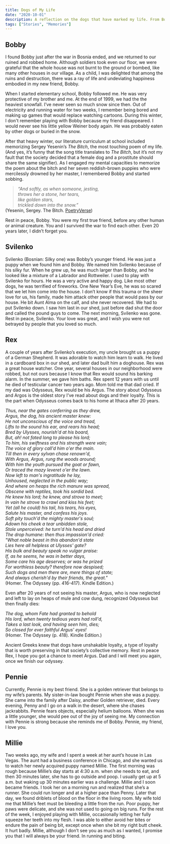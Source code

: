 ```yaml
---
title: Dogs of My Life
date: "2020-10-01"
description: A reflection on the dogs that have marked my life. From Bobby to Penny. The therapeutic path of remembrance.
tags: ["Stories", "Memories"]
---
```


## Bobby

I found Bobby just after the war in Bosnia ended, and we returned to our ruined and robbed home. Although soldiers took even our floor, we were grateful that the whole house was not burnt to the ground or bombed, like many other houses in our village. As a child, I was delighted that among the ruins and destruction, there was a ray of life and undeviating happiness embodied in my new friend, Bobby.

When I started elementary school, Bobby followed me. He was very protective of my brother and me. At the end of 1999, we had the the heaviest snowfall. I’ve never seen so much snow since then. Out of electricity and running water for two weeks, I remember being bored and making up games that would replace watching cartoons. During this winter, I don't remember playing with Bobby because my friend disappeared. I would never see his little yellow Weiner body again. He was probably eaten by other dogs or buried in the snow.

After that heavy winter, our literature curriculum at school included memorizing Sergey Yesenin’s _The Bitch_, the most touching poem of my life. (And yes, it’s funny that the song title translates to _The Bitch_, but it’s not my fault that the society decided that a female dog and a prostitute should share the same signifier). As I engaged my mental capacities to memorize the poem about the bitch and her seven reddish-brown puppies who were mercilessly drowned by her master, I remembered Bobby and started sobbing.

> _“And softly, as when someone, jesting,<br>
> throws her a stone, her tears,<br>
> like golden stars,<br>
> trickled down into the snow.”_

<p style="margin-top: -1em;">(Yesenin, Sergey. The Bitch. <a href="https://www.poetryverse.com/sergei-yesenin-poems/the-bitch">PoetryVerse</a>)</p>

Rest in peace, Bobby. You were my first true friend, before any other human or animal creature. You and I survived the war to find each other. Even 20 years later, I didn’t forget you.

## Svilenko

Svilenko (Bosnian: Silky one) was Bobby’s younger friend. He was just a puppy when we found him and Bobby. We named him Svilenko because of his silky fur. When he grew up, he was much larger than Bobby, and he looked like a mixture of a Labrador and Rottweiler. I used to play with Svilenko for hours. He was a very active and happy dog. Like most other dogs, he was terrified of fireworks. One New Year’s Eve, he was so scared that we let him come into the house. I don’t know if this trauma or the sheer love for us, his family, made him attack other people that would pass by our house. He bit Aunt Alma on the calf, and she never recovered. We had to put Svilenko down. I saw him last in our shed, just before dad shut the door and called the pound guys to come. The next morning, Svilenko was gone. Rest in peace, Svilenko. Your love was great, and I wish you were not betrayed by people that you loved so much.

## Rex

A couple of years after Svilenko’s execution, my uncle brought us a puppy of a German Shepherd. It was adorable to watch him learn to walk. He lived in a cardboard box in our shed, and later dad built him a doghouse. Rex was a great house watcher. One year, several houses in our neighborhood were robbed, but not ours because I know that Rex would sound his barking alarm. In the summer, we gave him baths. Rex spent 12 years with us until he died of testicular cancer two years ago. Mom told me that dad cried. If my dad was Odysseus, Rex would be his Argus. The story about Odysseus and Argos is the oldest story I’ve read about dogs and their loyalty. This is the part when Odysseus comes back to his home at Ithaca after 20 years.

_Thus, near the gates conferring as they drew,<br>
Argus, the dog, his ancient master knew:<br>
He not unconscious of the voice and tread,<br>
Lifts to the sound his ear, and rears his head;<br>
Bred by Ulysses, nourish'd at his board,<br>
But, ah! not fated long to please his lord;<br>
To him, his swiftness and his strength were vain;<br>
The voice of glory call'd him o'er the main.<br>
Till then in every sylvan chase renown'd,<br>
With Argus, Argus, rung the woods around;<br>
With him the youth pursued the goat or fawn,<br>
Or traced the mazy leveret o'er the lawn.<br>
Now left to man's ingratitude he lay,<br>
Unhoused, neglected in the public way;<br>
And where on heaps the rich manure was spread,<br>
Obscene with reptiles, took his sordid bed.<br>
He knew his lord; he knew, and strove to meet;<br>
In vain he strove to crawl and kiss his feet;<br>
Yet (all he could) his tail, his tears, his eyes,<br>
Salute his master, and confess his joys.<br>
Soft pity touch'd the mighty master's soul;<br>
Adown his cheek a tear unbidden stole,<br>
Stole unperceived: he turn'd his head and dried<br>
The drop humane: then thus impassion'd cried:<br>
"What noble beast in this abandon'd state<br>
Lies here all helpless at Ulysses' gate?<br>
His bulk and beauty speak no vulgar praise:<br>
If, as he seems, he was in better days,<br>
Some care his age deserves; or was he prized<br>
For worthless beauty? therefore now despised;<br>
Such dogs and men there are, mere things of state;<br>
And always cherish'd by their friends, the great."<br>_
(Homer. The Odyssey (pp. 416-417). Kindle Edition.)

Even after 20 years of not seeing his master, Argus, who is now neglected and left to lay on heaps of mule and cow dung, recognized Odysseus but then finally dies:

_The dog, whom Fate had granted to behold<br>
His lord, when twenty tedious years had roll'd,<br>
Takes a last look, and having seen him, dies;<br>
So closed for ever faithful Argus' eyes!_<br>
(Homer. The Odyssey (p. 418). Kindle Edition.)

Ancient Greeks knew that dogs have unshakable loyalty, a type of loyalty that is worth preserving in that society’s collective memory. Rest in peace Rex, I hope you got a chance to meet Argus. Dad and I will meet you again, once we finish our odyssey.

## Pennie

Currently, Pennie is my best friend. She is a golden retriever that belongs to my wife’s parents. My sister-in-law bought Pennie when she was a puppy. She came into the family after Daisy, another Golden retriever, died. Every evening, Penny and I go on a walk in the desert, where she chases jackrabbits. Pennie fears objects, especially helium balloons. When she was a little younger, she would pee out of the joy of seeing me. My connection with Pennie is strong because she reminds me of Bobby. Pennie, my friend, I love you.

## Millie

Two weeks ago, my wife and I spent a week at her aunt’s house in Las Vegas. The aunt had a business conference in Chicago, and she wanted us to watch her newly acquired puppy named Millie. The first morning was rough because Millie’s day starts at 4:30 a.m. when she needs to eat, and then 30 minutes later, she has to go outside and poop. I usually get up at 5 a.m. but waking up 30 minutes earlier was a challenge. Millie and I soon became friends. I took her on a morning run and realized that she’s a runner. She could run longer and at a higher pace than Penny. Later that day, we found driblets of blood on the floor in the living room. My wife told me that Millie’s feet must be bleeding a little from the run. Poor puppy, her paws were delicate, and she was not used to going on big runs. For the rest of the week, I enjoyed playing with Millie, occasionally letting her fully squeeze her teeth into my flesh. I was able to either avoid her bites or endure the pain of being bit, except once when she bit my right butt cheek. It hurt badly. Millie, although I don’t see you as much as I wanted, I promise you that I will always be your friend. In running and biting.
